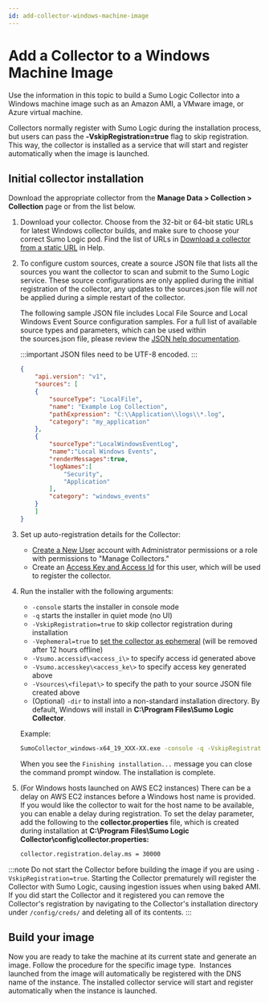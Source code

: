 ```yaml
---
id: add-collector-windows-machine-image
---
```


# Add a Collector to a Windows Machine Image

Use the information in this topic to build a Sumo Logic Collector into a Windows machine image such as an Amazon AMI, a VMware image, or Azure virtual machine.

Collectors normally register with Sumo Logic during the installation process, but users can pass the **‑VskipRegistration=true** flag to skip registration. This way, the collector is installed as a service that will start and register automatically when the image is launched.

## Initial collector installation

Download the appropriate collector from the **Manage Data \> Collection \> Collection** page or from the list below.

1. Download your collector. Choose from the 32-bit or 64-bit static URLs for latest Windows collector builds, and make sure to choose your correct Sumo Logic pod. Find the list of URLs in [Download a collector from a static URL](download-collector-from-static-url.md) in Help.

1. To configure custom sources, create a source JSON file that lists all the sources you want the collector to scan and submit to the Sumo Logic service. These source configurations are only applied during the initial registration of the collector, any updates to the sources.json file will *not* be applied during a simple restart of the collector.

    The following sample JSON file includes Local File Source and Local Windows Event Source configuration samples. For a full list of available source types and parameters, which can be used within the sources.json file, please review the [JSON help documentation](/docs/send-data/sources/use-json-configure-sources). 
    
    :::important
    JSON files need to be UTF-8 encoded.
    :::

    ```json title="Sample sources.json"
    {
        "api.version": "v1",
        "sources": [
        {
            "sourceType": "LocalFile",
            "name": "Example Log Collection",
            "pathExpression": "C:\\Application\\logs\\*.log",
            "category": "my_application"
        },
        {
            "sourceType":"LocalWindowsEventLog",
            "name":"Local Windows Events",
            "renderMessages":true,
            "logNames":[
                "Security",
                "Application"
            ],
            "category": "windows_events"
        }
        ]
    }
    ```

1. Set up auto-registration details for the Collector:  

   * [Create a New User](/docs/manage/users-and-roles/users/) account with Administrator permissions or a role with permissions to "Manage Collectors."
   * Create an [Access Key and Access Id](../../../manage/security/access-keys.md) for this user, which will be used to register the collector.

1. Run the installer with the following arguments:

   * `-console` starts the installer in console mode 
   * `-q` starts the installer in quiet mode (no UI)
   * `-VskipRegistration=true` to skip collector registration during installation 
   * `-Vephemeral=true` to [set the collector as ephemeral](set-collector-as-ephemeral.md) (will be removed after 12 hours offline) 
   * `-Vsumo.accessid\<access_i\>` to specify access id generated above  
   * `-Vsumo.accesskey\<access_ke\>` to specify access key generated above  
   * `-Vsources\<filepat\>` to specify the path to your source JSON file created above 
   * (Optional) `-dir` to install into a non-standard installation directory. By default, Windows will install in **C:\\Program Files\\Sumo Logic Collector**.

    Example:

    ```bash
    SumoCollector_windows-x64_19_XXX-XX.exe -console -q -VskipRegistration=true -Vephemeral=true -Vsumo.accessid=<access_id> -Vsumo.accesskey=<access_key> -Vsources=C:\\sumo\\sources.json
    ```

    When you see the `Finishing installation...` message you can close the command prompt window. The installation is complete.

1. (For Windows hosts launched on AWS EC2 instances) There can be a delay on AWS EC2 instances before a Windows host name is provided. If you would like the collector to wait for the host name to be available, you can enable a delay during registration. To set the delay parameter, add the following to the **collector.properties** file, which is created during installation at **C:\\Program Files\\Sumo Logic Collector\\config\\collector.properties:**

    ```bash
    collector.registration.delay.ms = 30000
    ```

:::note
Do not start the Collector before building the image if you are using `-VskipRegistration=true`. Starting the Collector prematurely will register the Collector with Sumo Logic, causing ingestion issues when using baked AMI. If you did start the Collector and it registered you can remove the Collector's registration by navigating to the Collector's installation directory under `/config/creds/` and deleting all of its contents.
:::

## Build your image

Now you are ready to take the machine at its current state and generate an image. Follow the procedure for the specific image type.  Instances launched from the image will automatically be registered with the DNS name of the instance. The installed collector service will start and register automatically when the instance is launched.

